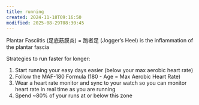 ```yaml
---
title: running
created: 2024-11-18T09:16:50
modified: 2025-08-29T08:30:45
---
```


Plantar Fasciitis (足底筋膜炎) = 跑者足 (Jogger’s Heel) is the inflammation of the plantar fascia

Strategies to run faster for longer:

1. Start running your easy days easier (below your max aerobic heart rate)
2. Follow the MAF-180 Formula (180 - Age = Max Aerobic Heart Rate)
3. Wear a heart rate monitor and sync to your watch so you can monitor heart rate in real time as you are running
4. Spend ~80% of your runs at or below this zone
